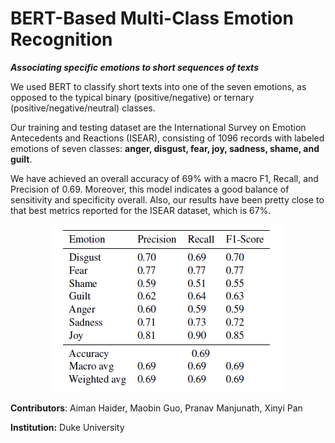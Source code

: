 # BERT-Based Multi-Class Emotion Recognition

***Associating specific emotions to short sequences of texts***

We used BERT to classify short texts into one of the seven emotions,  as opposed to the typical binary (positive/negative) or ternary (positive/negative/neutral) classes.



Our training and testing dataset are the International Survey on Emotion Antecedents and Reactions (ISEAR), consisting of 1096 records with labeled emotions of seven classes: **anger, disgust, fear, joy, sadness, shame, and guilt**.



We have achieved an overall accuracy of 69% with a macro F1, Recall, and Precision of 0.69. Moreover, this model indicates a good balance of sensitivity and specificity overall. Also, our results have been pretty close to that best metrics reported for the ISEAR dataset, which is 67%.

<p align="center">
  <img src="https://github.com/solaris-2578/BERT-Multiclass-Emotion-Recognition/blob/main/30_report/images/results_table.png" alt="Sublime's custom image"/>
</p>

**Contributors**: Aiman Haider, Maobin Guo, Pranav Manjunath, Xinyi Pan

**Institution:** Duke University 

